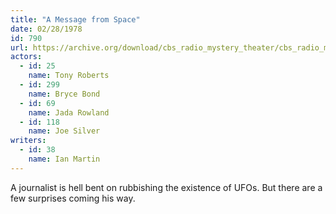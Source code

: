 ```yaml
---
title: "A Message from Space"
date: 02/28/1978
id: 790
url: https://archive.org/download/cbs_radio_mystery_theater/cbs_radio_mystery_theater-0751-0800.zip/cbs_radio_mystery_theater-0751-0800%2Fcbsrmt_0790_a_message_from_space.mp3
actors:  
  - id: 25
    name: Tony Roberts  
  - id: 299
    name: Bryce Bond  
  - id: 69
    name: Jada Rowland  
  - id: 118
    name: Joe Silver
writers:  
  - id: 38
    name: Ian Martin
---
```

A journalist is hell bent on rubbishing the existence of UFOs. But there are a few surprises coming his way.